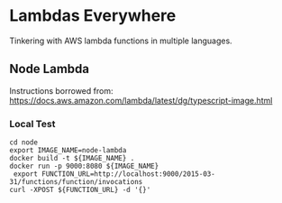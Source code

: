 # Lambdas Everywhere

Tinkering with AWS lambda functions in multiple languages.


## Node Lambda

Instructions borrowed from: https://docs.aws.amazon.com/lambda/latest/dg/typescript-image.html

### Local Test

```shell
cd node
export IMAGE_NAME=node-lambda
docker build -t ${IMAGE_NAME} .
docker run -p 9000:8080 ${IMAGE_NAME}
 export FUNCTION_URL=http://localhost:9000/2015-03-31/functions/function/invocations
curl -XPOST ${FUNCTION_URL} -d '{}'
```

